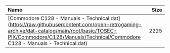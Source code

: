 |Name|Size|
|:---|---:|
|[Commodore C128 - Manuals - Technical.dat](https://raw.githubusercontent.com/open-retrogaming-archive/dat-catalog/main/root/basic/TOSEC-PIX/Commodore/C128/Manuals/Technical/Commodore C128 - Manuals - Technical.dat)|2225|
